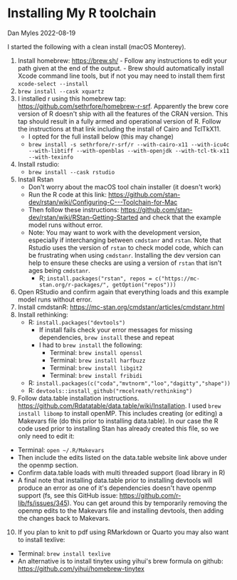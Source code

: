 # Installing My R toolchain 

Dan Myles 2022-08-19

I started the following with a clean install (macOS Monterey).
  
  1. Install homebrew: https://brew.sh/
    - Follow any instructions to edit your path given at the end of the output.
    - Brew should automatically install Xcode command line tools, but if not you may need to install them first `xcode-select --install` 
  1. `brew install --cask xquartz`
  2. I installed r using this homebrew tap: https://github.com/sethrfore/homebrew-r-srf. Apparently the brew core version of R doesn't ship with all the features of the CRAN version. This tap should result in a fully armed and operational version of R. Follow the instructions at that link including the install of Cairo and TclTkX11.
	  - I opted for the full install below (this may change)
	  - `brew install -s sethrfore/r-srf/r --with-cairo-x11 --with-icu4c --with-libtiff --with-openblas --with-openjdk --with-tcl-tk-x11 --with-texinfo` 
  4. Install rstudio:
	  - `brew install --cask rstudio`
  5. Install Rstan
	 - Don't worry about the macOS tool chain installer (it doesn't work)
	 - Run the R code at this link: https://github.com/stan-dev/rstan/wiki/Configuring-C---Toolchain-for-Mac
	 - Then follow these instructions: https://github.com/stan-dev/rstan/wiki/RStan-Getting-Started and check that the example model runs without error.
	 - Note: You may want to work with the development version, especially if interchanging between `cmdstanr` and `rstan`. Note that Rstudio uses the version of `rstan` to check model code, which can be frustrating when using `cmdstanr`. Installing the dev version can help to ensure these checks are using a version of `rstan` that isn't ages being `cmdstanr`. 
		 - R; `install.packages("rstan", repos = c("https://mc-stan.org/r-packages/", getOption("repos")))`
6. Open RStudio and confirm again that everything loads and this example model runs without error.
7. Install cmdstanR: https://mc-stan.org/cmdstanr/articles/cmdstanr.html
8. Install rethinking: 
	- R: `install.packages("devtools")`
		- If install fails check your error messages for missing dependencies, `brew install` these and repeat
		- I had to `brew install` the following:
			- Terminal: `brew install openssl` 
			- Terminal: `brew install harfbuzz`
			- Terminal: `brew install libgit2`
			- Terminal: `brew install fribidi`
	- R: `install.packages(c("coda","mvtnorm","loo","dagitty","shape"))`
	- R: `devtools::install_github("rmcelreath/rethinking")`
9. Follow data.table installation instructions. https://github.com/Rdatatable/data.table/wiki/Installation. I used `brew install libomp` to install openMP. This includes creating (or editing) a Makevars file (do this prior to installing data.table). In our case the R code used prior to installing Stan has already created this file, so we only need to edit it: 
  - Terminal: `open ~/.R/Makevars` 
  - Then include the edits listed on the data.table website link above under the openmp section.
  - Confirm data.table loads with multi threaded support (load library in R)
  - A final note that installing data.table prior to installing devtools will produce an error as one of it's dependencies doesn't have openmp support (fs, see this GitHub issue: https://github.com/r-lib/fs/issues/345). You can get around this by temporarily removing the openmp edits to the Makevars file and installing devtools, then adding the changes back to Makevars.
10. If you plan to knit to pdf using RMarkdown or Quarto you may also want to install texlive:
  - Terminal: `brew install texlive`
  - An alternative is to install tinytex using yihui's brew formula on github: https://github.com/yihui/homebrew-tinytex


